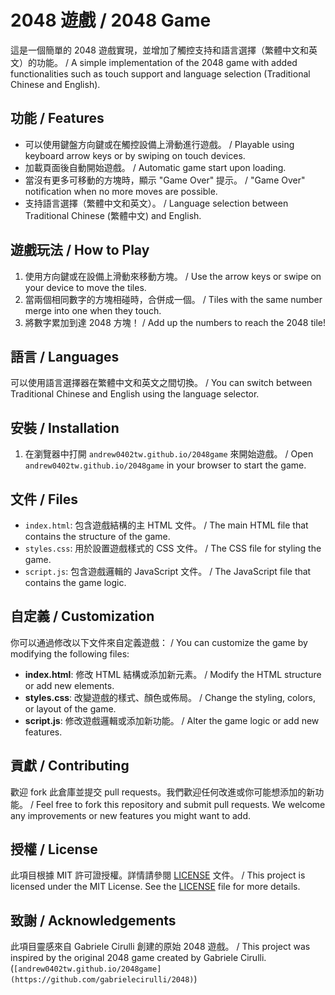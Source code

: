 # 2048 遊戲 / 2048 Game

這是一個簡單的 2048 遊戲實現，並增加了觸控支持和語言選擇（繁體中文和英文）的功能。 / A simple implementation of the 2048 game with added functionalities such as touch support and language selection (Traditional Chinese and English).

## 功能 / Features

- 可以使用鍵盤方向鍵或在觸控設備上滑動進行遊戲。 / Playable using keyboard arrow keys or by swiping on touch devices.
- 加載頁面後自動開始遊戲。 / Automatic game start upon loading.
- 當沒有更多可移動的方塊時，顯示 "Game Over" 提示。 / "Game Over" notification when no more moves are possible.
- 支持語言選擇（繁體中文和英文）。 / Language selection between Traditional Chinese (繁體中文) and English.

## 遊戲玩法 / How to Play

1. 使用方向鍵或在設備上滑動來移動方塊。 / Use the arrow keys or swipe on your device to move the tiles.
2. 當兩個相同數字的方塊相碰時，合併成一個。 / Tiles with the same number merge into one when they touch. 
3. 將數字累加到達 2048 方塊！ / Add up the numbers to reach the 2048 tile!

## 語言 / Languages

可以使用語言選擇器在繁體中文和英文之間切換。 / You can switch between Traditional Chinese and English using the language selector.

## 安裝 / Installation

1. 在瀏覽器中打開 `andrew0402tw.github.io/2048game` 來開始遊戲。 / Open `andrew0402tw.github.io/2048game` in your browser to start the game.

## 文件 / Files

- `index.html`: 包含遊戲結構的主 HTML 文件。 / The main HTML file that contains the structure of the game.
- `styles.css`: 用於設置遊戲樣式的 CSS 文件。 / The CSS file for styling the game.
- `script.js`: 包含遊戲邏輯的 JavaScript 文件。 / The JavaScript file that contains the game logic.

## 自定義 / Customization

你可以通過修改以下文件來自定義遊戲： / You can customize the game by modifying the following files:

- **index.html**: 修改 HTML 結構或添加新元素。 / Modify the HTML structure or add new elements.
- **styles.css**: 改變遊戲的樣式、顏色或佈局。 / Change the styling, colors, or layout of the game.
- **script.js**: 修改遊戲邏輯或添加新功能。 / Alter the game logic or add new features.

## 貢獻 / Contributing

歡迎 fork 此倉庫並提交 pull requests。我們歡迎任何改進或你可能想添加的新功能。 / Feel free to fork this repository and submit pull requests. We welcome any improvements or new features you might want to add.

## 授權 / License

此項目根據 MIT 許可證授權。詳情請參閱 [LICENSE](LICENSE) 文件。 / This project is licensed under the MIT License. See the [LICENSE](LICENSE) file for more details.

## 致謝 / Acknowledgements

此項目靈感來自 Gabriele Cirulli 創建的原始 2048 遊戲。 / This project was inspired by the original 2048 game created by Gabriele Cirulli.
(`[andrew0402tw.github.io/2048game](https://github.com/gabrielecirulli/2048)`)
